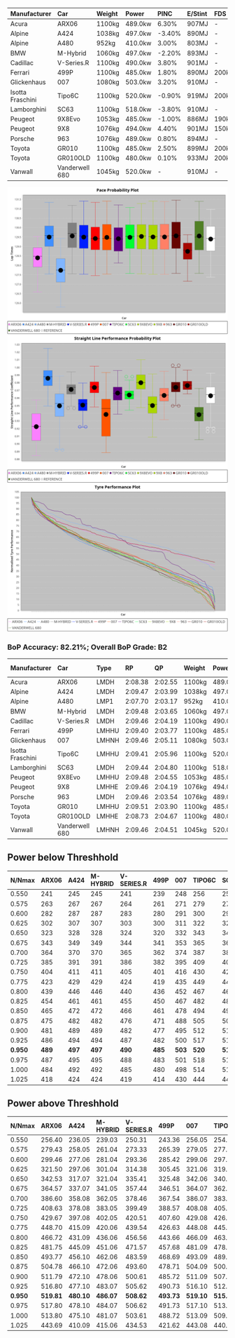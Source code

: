| Manufacturer     | Car            | Weight | Power   | PINC    | E/Stint | FDS     |
|:-|:-|:-|:-|:-|:-|:-|
| Acura            | ARX06          | 1100kg | 489.0kw | 6.30%   | 907MJ   |    -    |
| Alpine           | A424           | 1038kg | 497.0kw | -3.40%  | 890MJ   |    -    |
| Alpine           | A480           | 952kg  | 410.0kw | 3.00%   | 803MJ   |    -    |
| BMW              | M-Hybrid       | 1060kg | 497.0kw | -2.20%  | 893MJ   |    -    |
| Cadillac         | V-Series.R     | 1100kg | 490.0kw | 3.80%   | 901MJ   |    -    |
| Ferrari          | 499P           | 1100kg | 485.0kw | 1.80%   | 890MJ   | 200kph  |
| Glickenhaus      | 007            | 1080kg | 503.0kw | 3.20%   | 910MJ   |    -    |
| Isotta Fraschini | Tipo6C         | 1100kg | 520.0kw | -0.90%  | 919MJ   | 200kph  |
| Lamborghini      | SC63           | 1100kg | 518.0kw | -3.80%  | 910MJ   |    -    |
| Peugeot          | 9X8Evo         | 1053kg | 485.0kw | -1.00%  | 886MJ   | 190kph  |
| Peugeot          | 9X8            | 1076kg | 494.0kw | 4.40%   | 901MJ   | 150kph  |
| Porsche          | 963            | 1076kg | 489.0kw | 0.80%   | 894MJ   |    -    |
| Toyota           | GR010          | 1100kg | 485.0kw | 2.50%   | 899MJ   | 200kph  |
| Toyota           | GR010OLD       | 1100kg | 480.0kw | 0.10%   | 933MJ   | 200kph  |
| Vanwall          | Vanderwell 680 | 1045kg | 520.0kw |    -    | 910MJ   |    -    |

![PACECHART](./IMG/AUTO.png)
![STRAIGHTLINEPERFORMANCECHART](./IMG/AUTO_sp.png)
![TYREPERFORMANCECHART](./IMG/AUTO_tw.png)

### BoP Accuracy: 82.21%; Overall BoP Grade: B2
| Manufacturer     | Car            | Type  | RP      | QP      | Weight | Power¹  | Threshhold | PINC    | Power²   | E/Stint | AVG Vmax  | FDS     | RDLC | L/Stint | BOP-Grade | Model Accuracy | Model Points | Match%  | SimDiff |
|:-|:-|:-|:-|:-|:-|:-|:-|:-|:-|:-|:-|:-|:-|:-|:-|:-|:-|:-|:-|
| Acura            | ARX06          | LMDH  | 2:08.38 | 2:02.55 | 1100kg | 489.0kw | 250.0kph   | 6.30%   | 519.80kw |  907MJ  | 294.36kph |    -    | 0.97 | 25      | -E2       | 100.00%        | 996          | 50.74%  | #       |
| Alpine           | A424           | LMDH  | 2:09.47 | 2:03.99 | 1038kg | 497.0kw | 250.0kph   | -3.40%  | 480.10kw |  890MJ  | 304.45kph |    -    | 1.01 | 25      | +B1       | 99.61%         | 762          | 88.62%  | #       |
| Alpine           | A480           | LMP1  | 2:07.70 | 2:03.17 |  952kg | 410.0kw | 250.0kph   | 3.00%   | 422.30kw |  803MJ  | 296.84kph |    -    | 0.97 | 23      | -Ω1       | 100.00%        | 1173         | 34.08%  | ±3.43s  |
| BMW              | M-Hybrid       | LMDH  | 2:09.48 | 2:03.65 | 1060kg | 497.0kw | 250.0kph   | -2.20%  | 486.10kw |  893MJ  | 301.38kph |    -    | 1.00 | 25      | +A2       | 100.00%        | 1826         | 93.17%  | #       |
| Cadillac         | V-Series.R     | LMDH  | 2:09.46 | 2:04.19 | 1100kg | 490.0kw | 250.0kph   | 3.80%   | 508.60kw |  901MJ  | 297.88kph |    -    | 0.96 | 25      | +A2       | 99.00%         | 3184         | 90.99%  | #       |
| Ferrari          | 499P           | LMHHU | 2:09.40 | 2:03.77 | 1100kg | 485.0kw | 250.0kph   | 1.80%   | 493.70kw |  890MJ  | 300.13kph | 200kph  | 0.99 | 25      | ~A1       | 98.07%         | 3550         | 98.64%  | #       |
| Glickenhaus      | 007            | LMHNH | 2:09.46 | 2:05.11 | 1080kg | 503.0kw | 250.0kph   | 3.20%   | 519.10kw |  910MJ  | 298.21kph |    -    | 0.92 | 25      | +B1       | 94.48%         | 2311         | 88.76%  | #       |
| Isotta Fraschini | Tipo6C         | LMHHU | 2:09.41 | 2:05.96 | 1100kg | 520.0kw | 250.0kph   | -0.90%  | 515.30kw |  919MJ  | 301.85kph | 200kph  | 1.00 | 25      | +E1       | 96.81%         | 91           | 58.06%  | #       |
| Lamborghini      | SC63           | LMDH  | 2:09.44 | 2:04.80 | 1100kg | 518.0kw | 250.0kph   | -3.80%  | 498.30kw |  910MJ  | 299.63kph |    -    | 0.99 | 25      | +A2       | 100.00%        | 529          | 91.77%  | #       |
| Peugeot          | 9X8Evo         | LMHHU | 2:09.48 | 2:04.55 | 1053kg | 485.0kw | 250.0kph   | -1.00%  | 480.20kw |  886MJ  | 302.42kph | 190kph  | 1.00 | 25      | +B2       | 99.21%         | 377          | 83.77%  | #       |
| Peugeot          | 9X8            | LMHHE | 2:09.46 | 2:04.19 | 1076kg | 494.0kw | 250.0kph   | 4.40%   | 515.70kw |  901MJ  | 299.65kph | 150kph  | 0.99 | 25      | ~A1       | 99.52%         | 4561         | 100.00% | #       |
| Porsche          | 963            | LMDH  | 2:09.46 | 2:03.54 | 1076kg | 489.0kw | 250.0kph   | 0.80%   | 492.90kw |  894MJ  | 299.85kph |    -    | 0.98 | 25      | ~A1       | 99.96%         | 10176        | 100.00% | #       |
| Toyota           | GR010          | LMHHU | 2:09.51 | 2:03.90 | 1100kg | 485.0kw | 250.0kph   | 2.50%   | 497.10kw |  899MJ  | 300.24kph | 200kph  | 1.00 | 25      | ~A1       | 99.95%         | 5509         | 100.00% | #       |
| Toyota           | GR010OLD       | LMHHE | 2:08.73 | 2:04.67 | 1100kg | 480.0kw | 250.0kph   | 0.10%   | 480.50kw |  933MJ  | 299.40kph | 200kph  | 0.99 | 25      | +E2       | 100.00%        | 351          | 54.49%  | ±3.41s  |
| Vanwall          | Vanderwell 680 | LMHNH | 2:09.46 | 2:04.51 | 1045kg | 520.0kw | 0.0kph     |    -    | 520.00kw |  910MJ  | 300.47kph |    -    | 1.00 | 25      | ~A1       | 99.23%         | 387          | 100.00% | #       |

## Power below Threshhold
| N/Nmax    | ARX06   | A424    | M-HYBRID | V-SERIES.R | 499P    | 007     | TIPO6C  | SC63    | 9X8EVO  | 9X8     | 963     | GR010   | GR010OLD | VANDERWELL 680 | ​     | RPM      | A480       |
|:-|:-|:-|:-|:-|:-|:-|:-|:-|:-|:-|:-|:-|:-|:-|:-|:-|:-|
|  0.550    |  241    |  245    |  245     |  241       |  239    |  248    |  256    |  255    |  239    |  243    |  241    |  239    |  236     |  256           |  ​    |   --     |  0.00      |
|  0.575    |  263    |  267    |  267     |  264       |  261    |  271    |  279    |  278    |  261    |  266    |  263    |  261    |  258     |  279           |  ​    |   --     |  0.00      |
|  0.600    |  282    |  287    |  287     |  283       |  280    |  291    |  300    |  299    |  280    |  285    |  282    |  280    |  277     |  300           |  ​    |   --     |  0.00      |
|  0.625    |  302    |  307    |  307     |  303       |  300    |  311    |  322    |  321    |  300    |  305    |  302    |  300    |  297     |  322           |  ​    |   --     |  0.00      |
|  0.650    |  323    |  328    |  328     |  324       |  320    |  332    |  343    |  342    |  320    |  326    |  323    |  320    |  317     |  343           |  ​    |   --     |  0.00      |
|  0.675    |  343    |  349    |  349     |  344       |  341    |  353    |  365    |  364    |  341    |  347    |  343    |  341    |  337     |  365           |  ​    |   --     |  0.00      |
|  0.700    |  364    |  370    |  370     |  365       |  362    |  374    |  387    |  386    |  362    |  368    |  364    |  362    |  358     |  387           |  ​    |   --     |  0.00      |
|  0.725    |  385    |  391    |  391     |  386       |  382    |  395    |  409    |  407    |  382    |  389    |  385    |  382    |  378     |  409           |  ​    |   --     |  0.00      |
|  0.750    |  404    |  411    |  411     |  405       |  401    |  416    |  430    |  428    |  401    |  408    |  404    |  401    |  397     |  430           |  ​    |   --     |  0.00      |
|  0.775    |  423    |  429    |  429     |  424       |  419    |  435    |  449    |  447    |  419    |  427    |  423    |  419    |  415     |  449           |  ​    |  5000    |  244.56    |
|  0.800    |  439    |  446    |  446     |  440       |  436    |  452    |  467    |  465    |  436    |  444    |  439    |  436    |  431     |  467           |  ​    |  5500    |  288.66    |
|  0.825    |  454    |  461    |  461     |  455       |  450    |  467    |  482    |  480    |  450    |  458    |  454    |  450    |  445     |  482           |  ​    |  6000    |  322.73    |
|  0.850    |  465    |  472    |  472     |  466       |  461    |  478    |  494    |  492    |  461    |  469    |  465    |  461    |  456     |  494           |  ​    |  6500    |  364.83    |
|  0.875    |  475    |  482    |  482     |  476       |  471    |  488    |  505    |  503    |  471    |  479    |  475    |  471    |  466     |  505           |  ​    |  7000    |  407.93    |
|  0.900    |  481    |  489    |  489     |  482       |  477    |  495    |  512    |  510    |  477    |  486    |  481    |  477    |  472     |  512           |  ​    |  7500    |  417.95    |
|  0.925    |  486    |  494    |  494     |  487       |  482    |  500    |  517    |  515    |  482    |  491    |  486    |  482    |  477     |  517           |  ​    |  8000    |  413.94    |
| **0.950** | **489** | **497** | **497**  | **490**    | **485** | **503** | **520** | **518** | **485** | **494** | **489** | **485** | **480**  | **520**        | **​** | **8500** | **416.95** |
|  0.975    |  487    |  495    |  495     |  488       |  483    |  501    |  518    |  516    |  483    |  492    |  487    |  483    |  478     |  518           |  ​    |  9000    |  208.47    |
|  1.000    |  484    |  492    |  492     |  485       |  480    |  498    |  514    |  512    |  480    |  489    |  484    |  480    |  475     |  514           |  ​    |   --     |  0.00      |
|  1.025    |  418    |  424    |  424     |  419       |  414    |  430    |  444    |  442    |  414    |  422    |  418    |  414    |  410     |  444           |  ​    |   --     |  0.00      |

## Power above Threshhold
| N/Nmax    | ARX06      | A424       | M-HYBRID   | V-SERIES.R | 499P       | 007        | TIPO6C     | SC63       | 9X8EVO     | 9X8        | 963        | GR010      | GR010OLD   | VANDERWELL 680 | ​     | RPM      | A480       |
|:-|:-|:-|:-|:-|:-|:-|:-|:-|:-|:-|:-|:-|:-|:-|:-|:-|:-|
|  0.550    |  256.40    |  236.05    |  239.03    |  250.31    |  243.36    |  256.05    |  254.16    |  245.16    |  236.07    |  254.36    |  242.45    |  245.06    |  236.24    |  256           |  ​    |   --     |  0.00      |
|  0.575    |  279.43    |  258.05    |  261.04    |  273.33    |  265.39    |  279.05    |  277.17    |  268.17    |  258.08    |  277.40    |  265.49    |  267.07    |  258.26    |  279           |  ​    |   --     |  0.00      |
|  0.600    |  299.46    |  277.06    |  281.04    |  293.36    |  285.42    |  299.06    |  297.18    |  288.18    |  277.09    |  297.42    |  284.53    |  287.07    |  277.28    |  300           |  ​    |   --     |  0.00      |
|  0.625    |  321.50    |  297.06    |  301.04    |  314.38    |  305.45    |  321.06    |  319.20    |  308.20    |  297.09    |  319.46    |  304.56    |  307.08    |  297.30    |  322           |  ​    |   --     |  0.00      |
|  0.650    |  342.53    |  317.07    |  321.04    |  335.41    |  325.48    |  342.06    |  340.21    |  329.21    |  317.10    |  340.49    |  325.60    |  328.08    |  317.32    |  343           |  ​    |   --     |  0.00      |
|  0.675    |  364.57    |  337.07    |  341.05    |  357.44    |  346.51    |  364.07    |  362.22    |  350.22    |  337.11    |  362.52    |  345.64    |  349.09    |  337.34    |  365           |  ​    |   --     |  0.00      |
|  0.700    |  386.60    |  358.08    |  362.05    |  378.46    |  367.54    |  386.07    |  383.24    |  371.24    |  358.11    |  383.55    |  366.68    |  370.09    |  358.36    |  387           |  ​    |   --     |  0.00      |
|  0.725    |  408.63    |  378.08    |  383.05    |  399.49    |  388.57    |  408.08    |  405.25    |  392.25    |  378.12    |  405.58    |  387.72    |  391.10    |  378.38    |  409           |  ​    |   --     |  0.00      |
|  0.750    |  429.67    |  397.08    |  402.05    |  420.51    |  407.60    |  429.08    |  426.26    |  411.26    |  397.12    |  426.61    |  407.75    |  411.10    |  397.40    |  430           |  ​    |   --     |  0.00      |
|  0.775    |  448.70    |  415.09    |  420.06    |  439.54    |  426.63    |  448.08    |  445.28    |  430.27    |  415.13    |  445.64    |  425.79    |  429.11    |  415.41    |  449           |  ​    |  5000    |  244.56    |
|  0.800    |  466.72    |  431.09    |  436.06    |  456.56    |  443.66    |  466.09    |  463.29    |  447.28    |  431.13    |  463.66    |  442.82    |  446.11    |  431.43    |  467           |  ​    |  5500    |  288.66    |
|  0.825    |  481.75    |  445.09    |  451.06    |  471.57    |  457.68    |  481.09    |  478.30    |  462.29    |  445.14    |  478.68    |  456.85    |  461.12    |  445.44    |  482           |  ​    |  6000    |  322.73    |
|  0.850    |  493.77    |  456.10    |  462.06    |  483.59    |  468.69    |  493.09    |  489.30    |  473.30    |  456.14    |  489.70    |  467.87    |  472.12    |  456.46    |  494           |  ​    |  6500    |  364.83    |
|  0.875    |  504.78    |  466.10    |  472.06    |  493.60    |  478.71    |  504.09    |  500.31    |  483.31    |  466.15    |  500.71    |  477.88    |  482.12    |  466.47    |  505           |  ​    |  7000    |  407.93    |
|  0.900    |  511.79    |  472.10    |  478.06    |  500.61    |  485.72    |  511.09    |  507.32    |  490.31    |  472.15    |  507.72    |  484.90    |  489.12    |  472.47    |  512           |  ​    |  7500    |  417.95    |
|  0.925    |  516.80    |  477.10    |  483.07    |  505.62    |  490.73    |  516.10    |  512.32    |  495.31    |  477.15    |  512.73    |  489.91    |  494.12    |  477.48    |  517           |  ​    |  8000    |  413.94    |
| **0.950** | **519.81** | **480.10** | **486.07** | **508.62** | **493.73** | **519.10** | **515.32** | **498.32** | **480.15** | **515.74** | **492.91** | **497.12** | **480.48** | **520**        | **​** | **8500** | **416.95** |
|  0.975    |  517.80    |  478.10    |  484.07    |  506.62    |  491.73    |  517.10    |  513.32    |  496.31    |  478.15    |  513.73    |  490.91    |  495.12    |  478.48    |  518           |  ​    |  9000    |  208.47    |
|  1.000    |  513.80    |  475.10    |  481.07    |  503.61    |  488.72    |  513.09    |  509.32    |  493.31    |  475.15    |  509.73    |  487.90    |  492.12    |  475.47    |  514           |  ​    |   --     |  0.00      |
|  1.025    |  443.69    |  410.09    |  415.06    |  434.53    |  421.62    |  443.08    |  440.27    |  425.27    |  410.13    |  440.63    |  420.78    |  424.11    |  410.41    |  444           |  ​    |   --     |  0.00      |
